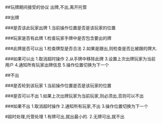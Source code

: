 ##玩牌期间接受的协议
出牌,不出,离开托管

##出牌

###是否该此玩家出牌
1.当前操作位置是否是该玩家的位置

###玩家是否有此牌
1.检查玩家手牌中是否包含要出的牌

###此牌是否可以出
1.检查牌型是否合法
2.如果是跟出,则检查是否比被跟的牌大.

###如果可以出
1.取消超时操作
2.从手牌中移除此牌
3.设置上次出牌玩家为当前用户
4.通知所有玩家出牌信息
5.操作位置切换为下一个


##不出

###是否轮到该玩家
1.当前操作位置是否是该玩家的位置

###是否可以不出
1.如果上次出牌玩家为当前玩家,则必须出,否则可以不出

###如果不出
1.取消超时操作
2.通知所有玩家,不出
3.操作位置切换为下一个


#超时处理,托管处理
1.有牌可出,就出最小的.
2.无牌可出,就不出